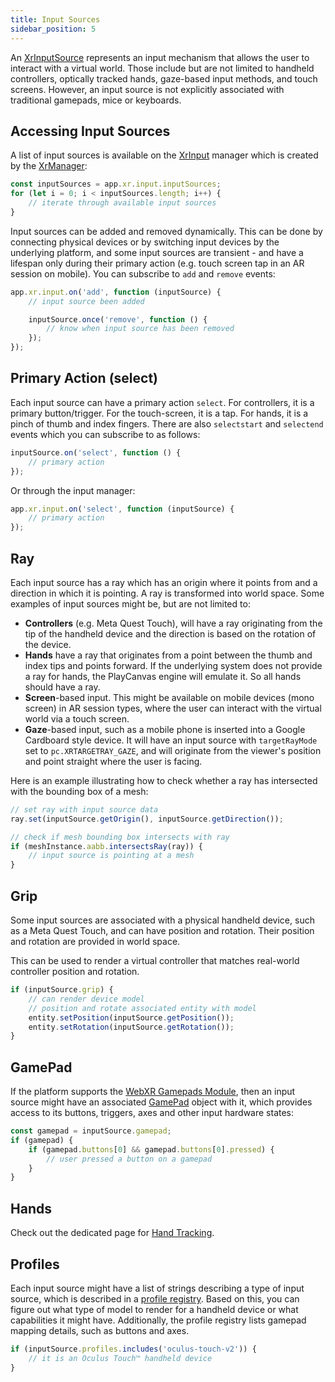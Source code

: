 ```yaml
---
title: Input Sources
sidebar_position: 5
---
```


An [XrInputSource][1] represents an input mechanism that allows the user to interact with a virtual world. Those include but are not limited to handheld controllers, optically tracked hands, gaze-based input methods, and touch screens. However, an input source is not explicitly associated with traditional gamepads, mice or keyboards.

## Accessing Input Sources

A list of input sources is available on the [XrInput][2] manager which is created by the [XrManager][3]:

```javascript
const inputSources = app.xr.input.inputSources;
for (let i = 0; i < inputSources.length; i++) {
    // iterate through available input sources
}
```

Input sources can be added and removed dynamically. This can be done by connecting physical devices or by switching input devices by the underlying platform, and some input sources are transient - and have a lifespan only during their primary action (e.g. touch screen tap in an AR session on mobile). You can subscribe to `add` and `remove` events:

```javascript
app.xr.input.on('add', function (inputSource) {
    // input source been added

    inputSource.once('remove', function () {
        // know when input source has been removed
    });
});
```

## Primary Action (select)

Each input source can have a primary action `select`. For controllers, it is a primary button/trigger. For the touch-screen, it is a tap. For hands, it is a pinch of thumb and index fingers. There are also `selectstart` and `selectend` events which you can subscribe to as follows:

```javascript
inputSource.on('select', function () {
    // primary action
});
```

Or through the input manager:

```javascript
app.xr.input.on('select', function (inputSource) {
    // primary action
});
```

## Ray

Each input source has a ray which has an origin where it points from and a direction in which it is pointing. A ray is transformed into world space. Some examples of input sources might be, but are not limited to:

- **Controllers** (e.g. Meta Quest Touch), will have a ray originating from the tip of the handheld device and the direction is based on the rotation of the device.
- **Hands** have a ray that originates from a point between the thumb and index tips and points forward. If the underlying system does not provide a ray for hands, the PlayCanvas engine will emulate it. So all hands should have a ray.
- **Screen**-based input. This might be available on mobile devices (mono screen) in AR session types, where the user can interact with the virtual world via a touch screen.
- **Gaze**-based input, such as a mobile phone is inserted into a Google Cardboard style device. It will have an input source with `targetRayMode` set to `pc.XRTARGETRAY_GAZE`, and will originate from the viewer's position and point straight where the user is facing.

Here is an example illustrating how to check whether a ray has intersected with the bounding box of a mesh:

```javascript
// set ray with input source data
ray.set(inputSource.getOrigin(), inputSource.getDirection());

// check if mesh bounding box intersects with ray
if (meshInstance.aabb.intersectsRay(ray)) {
    // input source is pointing at a mesh
}
```

## Grip

Some input sources are associated with a physical handheld device, such as a Meta Quest Touch, and can have position and rotation. Their position and rotation are provided in world space.

This can be used to render a virtual controller that matches real-world controller position and rotation.

```javascript
if (inputSource.grip) {
    // can render device model
    // position and rotate associated entity with model
    entity.setPosition(inputSource.getPosition());
    entity.setRotation(inputSource.getRotation());
}
```

## GamePad

If the platform supports the [WebXR Gamepads Module][4], then an input source might have an associated [GamePad][5] object with it, which provides access to its buttons, triggers, axes and other input hardware states:

```javascript
const gamepad = inputSource.gamepad;
if (gamepad) {
    if (gamepad.buttons[0] && gamepad.buttons[0].pressed) {
        // user pressed a button on a gamepad
    }
}
```

## Hands

Check out the dedicated page for [Hand Tracking][7].

## Profiles

Each input source might have a list of strings describing a type of input source, which is described in a [profile registry][6]. Based on this, you can figure out what type of model to render for a handheld device or what capabilities it might have. Additionally, the profile registry lists gamepad mapping details, such as buttons and axes.

```javascript
if (inputSource.profiles.includes('oculus-touch-v2')) {
    // it is an Oculus Touch™ handheld device
}
```

[1]: https://api.playcanvas.com/classes/Engine.XrInputSource.html
[2]: https://api.playcanvas.com/classes/Engine.XrInput.html
[3]: https://api.playcanvas.com/classes/Engine.XrManager.html
[4]: https://www.w3.org/TR/webxr-gamepads-module-1/
[5]: https://w3c.github.io/gamepad/
[6]: https://github.com/immersive-web/webxr-input-profiles/tree/master/packages/registry
[7]: /user-manual/xr/hand-tracking/
